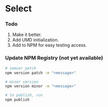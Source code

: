 # Select
### Todo
1. Make it better.
2. Add UMD initialization.
3. Add to NPM for easy testing access. 

### Update NPM Registry (not yet available)
```bash
# semver patch
npm version patch -m "<message>"

# minor version
npm version minor -m "<message>"

# to publish, run
npm publish
```
